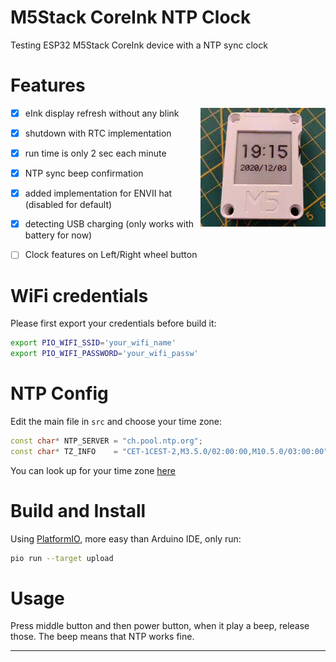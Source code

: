 # M5Stack CoreInk NTP Clock

Testing ESP32 M5Stack CoreInk device with a NTP sync clock


# Features

<a href="https://www.youtube.com/watch?v=FnVP3CCfwGk" target="_blank"><img src="images/ntp_clock_eink_refresh.gif" align="right" width="200"></a>

- [x] eInk display refresh without any blink
- [x] shutdown with RTC implementation
- [x] run time is only 2 sec each minute
- [x] NTP sync beep confirmation
- [x] added implementation for ENVII hat (disabled for default)
- [x] detecting USB charging (only works with battery for now)
- [ ] Clock features on Left/Right wheel button


# WiFi credentials

Please first export your credentials before build it:

```bash
export PIO_WIFI_SSID='your_wifi_name'
export PIO_WIFI_PASSWORD='your_wifi_passw'
```

# NTP Config

Edit the main file in `src` and choose your time zone:

```C++
const char* NTP_SERVER = "ch.pool.ntp.org";
const char* TZ_INFO    = "CET-1CEST-2,M3.5.0/02:00:00,M10.5.0/03:00:00";
```

You can look up for your time zone [here](https://remotemonitoringsystems.ca/time-zone-abbreviations.php)


# Build and Install

Using [PlatformIO](https://platformio.org/), more easy than Arduino IDE, only run:

```bash
pio run --target upload
```

# Usage

Press middle button and then power button, when it play a beep, release those. The beep means that NTP works fine.

---

